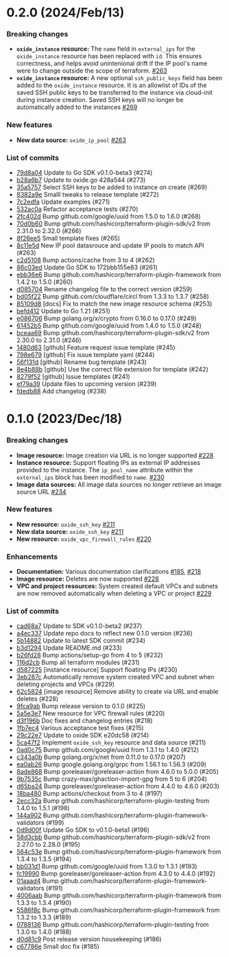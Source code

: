 # 0.2.0 (2024/Feb/13)

### Breaking changes

- **`oxide_instance` resource:** The `name` field in `external_ips` for the `oxide_instance` resource has been replaced with `id`. This ensures correctness, and helps avoid unintenional drift if the IP pool's name were to change outside the scope of terraform. [#263](https://github.com/oxidecomputer/terraform-provider-oxide/pull/263)
- **`oxide_instance` resource:** A new optional `ssh_public_keys` field has been added to the `oxide_instance` resource. It is an allowlist of IDs of the saved SSH public keys to be transferred to the instance via cloud-init during instance creation. Saved SSH keys will no longer be automatically added to the instances [#269](https://github.com/oxidecomputer/terraform-provider-oxide/pull/269)

### New features

- **New data source:** `oxide_ip_pool` [#263](https://github.com/oxidecomputer/terraform-provider-oxide/pull/263)

### List of commits

- [79d8a04](https://github.com/oxidecomputer/terraform-provider-oxide/commit/79d8a04) Update to Go SDK v0.1.0-beta3 (#274)
- [b28a6b7](https://github.com/oxidecomputer/terraform-provider-oxide/commit/b28a6b7) Update to oxide.go 428a544 (#273)
- [35a5757](https://github.com/oxidecomputer/terraform-provider-oxide/commit/35a5757) Select SSH keys to be added to instance on create (#269)
- [8382a9e](https://github.com/oxidecomputer/terraform-provider-oxide/commit/8382a9e) Smalll tweaks to release template (#272)
- [7c2edfa](https://github.com/oxidecomputer/terraform-provider-oxide/commit/7c2edfa) Update examples (#271)
- [532ac0a](https://github.com/oxidecomputer/terraform-provider-oxide/commit/532ac0a) Refactor acceptance tests (#270)
- [2fc402d](https://github.com/oxidecomputer/terraform-provider-oxide/commit/2fc402d) Bump github.com/google/uuid from 1.5.0 to 1.6.0 (#268)
- [70d0b60](https://github.com/oxidecomputer/terraform-provider-oxide/commit/70d0b60) Bump github.com/hashicorp/terraform-plugin-sdk/v2 from 2.31.0 to 2.32.0 (#266)
- [8f26ee5](https://github.com/oxidecomputer/terraform-provider-oxide/commit/8f26ee5) Small template fixes (#265)
- [8c11e5d](https://github.com/oxidecomputer/terraform-provider-oxide/commit/8c11e5d) New IP pool datasrouce and update IP pools to match API (#263)
- [c2d5108](https://github.com/oxidecomputer/terraform-provider-oxide/commit/c2d5108) Bump actions/cache from 3 to 4 (#262)
- [86c03ed](https://github.com/oxidecomputer/terraform-provider-oxide/commit/86c03ed) Update Go SDK to 172bbb155e83 (#261)
- [ebb36e6](https://github.com/oxidecomputer/terraform-provider-oxide/commit/ebb36e6) Bump github.com/hashicorp/terraform-plugin-framework from 1.4.2 to 1.5.0 (#260)
- [d085704](https://github.com/oxidecomputer/terraform-provider-oxide/commit/d085704) Rename changelog file to the correct version (#259)
- [bd05f22](https://github.com/oxidecomputer/terraform-provider-oxide/commit/bd05f22) Bump github.com/cloudflare/circl from 1.3.3 to 1.3.7 (#258)
- [85109d8](https://github.com/oxidecomputer/terraform-provider-oxide/commit/85109d8) [docs] Fix to match the new image resource schema (#253)
- [befd412](https://github.com/oxidecomputer/terraform-provider-oxide/commit/befd412) Update to Go 1.21 (#251)
- [e086706](https://github.com/oxidecomputer/terraform-provider-oxide/commit/e086706) Bump golang.org/x/crypto from 0.16.0 to 0.17.0 (#249)
- [61452b5](https://github.com/oxidecomputer/terraform-provider-oxide/commit/61452b5) Bump github.com/google/uuid from 1.4.0 to 1.5.0 (#248)
- [bceaa69](https://github.com/oxidecomputer/terraform-provider-oxide/commit/bceaa69) Bump github.com/hashicorp/terraform-plugin-sdk/v2 from 2.30.0 to 2.31.0 (#246)
- [1480d63](https://github.com/oxidecomputer/terraform-provider-oxide/commit/1480d63) [github] Feature request issue template (#245)
- [798e679](https://github.com/oxidecomputer/terraform-provider-oxide/commit/798e679) [github] Fix issue template yaml (#244)
- [56f131d](https://github.com/oxidecomputer/terraform-provider-oxide/commit/56f131d) [github] Rename bug template (#243)
- [8e4b88b](https://github.com/oxidecomputer/terraform-provider-oxide/commit/8e4b88b) [github] Use the correct file extension for template (#242)
- [8279f52](https://github.com/oxidecomputer/terraform-provider-oxide/commit/8279f52) [github] Issue templates (#241)
- [ef79a39](https://github.com/oxidecomputer/terraform-provider-oxide/commit/ef79a39) Update files to upcoming version (#239)
- [fdedb88](https://github.com/oxidecomputer/terraform-provider-oxide/commit/fdedb88) Add changelog (#238)

# 0.1.0 (2023/Dec/18)

### Breaking changes

- **Image resource:** Image creation via URL is no longer supported [#228](https://github.com/oxidecomputer/terraform-provider-oxide/pull/228)
- **Instance resource:** Support floating IPs as external IP addresses provided to the instance. The `ip_pool_name` attribute within the `external_ips` block has been modified to `name`. [#230](https://github.com/oxidecomputer/terraform-provider-oxide/pull/230)
- **Image data sources:** All image data sources no longer retrieve an image source URL [#234](https://github.com/oxidecomputer/terraform-provider-oxide/pull/234)

### New features

- **New resource:** `oxide_ssh_key` [#211](https://github.com/oxidecomputer/terraform-provider-oxide/pull/211)
- **New data source:** `oxide_ssh_key` [#211](https://github.com/oxidecomputer/terraform-provider-oxide/pull/211)
- **New resource:** `oxide_vpc_firewall_rules` [#220](https://github.com/oxidecomputer/terraform-provider-oxide/pull/220)

### Enhancements

- **Documentation:** Various documentation clarifications [#185](https://github.com/oxidecomputer/terraform-provider-oxide/pull/185), [#218](https://github.com/oxidecomputer/terraform-provider-oxide/pull/218)
- **Image resource:** Deletes are now supported [#228](https://github.com/oxidecomputer/terraform-provider-oxide/pull/228)
- **VPC and project resources:** System created default VPCs and subnets are now removed automatically when deleting a VPC or project [#229](https://github.com/oxidecomputer/terraform-provider-oxide/pull/229)

### List of commits

- [cad68a7](https://github.com/oxidecomputer/terraform-provider-oxide/commit/cad68a7) Update to SDK v0.1.0-beta2 (#237)
- [a4ec337](https://github.com/oxidecomputer/terraform-provider-oxide/commit/a4ec337) Update repo docs to reflect new 0.1.0 version (#236)
- [5b14882](https://github.com/oxidecomputer/terraform-provider-oxide/commit/5b14882) Update to latest SDK commit (#234)
- [b3d1294](https://github.com/oxidecomputer/terraform-provider-oxide/commit/b3d1294) Update README.md (#233)
- [b26fd28](https://github.com/oxidecomputer/terraform-provider-oxide/commit/b26fd28) Bump actions/setup-go from 4 to 5 (#232)
- [116d2cb](https://github.com/oxidecomputer/terraform-provider-oxide/commit/116d2cb) Bump all terraform modules (#231)
- [d587225](https://github.com/oxidecomputer/terraform-provider-oxide/commit/d587225) [instance resource] Support floating IPs (#230)
- [3eb287c](https://github.com/oxidecomputer/terraform-provider-oxide/commit/3eb287c) Automatically remove system created VPC and subnet when deleting projects and VPCs (#229)
- [62c5824](https://github.com/oxidecomputer/terraform-provider-oxide/commit/62c5824) [image resource] Remove ability to create via URL and enable deletes (#228)
- [9fca9ab](https://github.com/oxidecomputer/terraform-provider-oxide/commit/9fca9ab) Bump release version to 0.1.0 (#225)
- [5a5e3e7](https://github.com/oxidecomputer/terraform-provider-oxide/commit/5a5e3e7) New resource for VPC firewall rules (#220)
- [d3f196b](https://github.com/oxidecomputer/terraform-provider-oxide/commit/d3f196b) Doc fixes and changelog entries (#218)
- [1fb7ec4](https://github.com/oxidecomputer/terraform-provider-oxide/commit/1fb7ec4) Various acceptance test fixes (#215)
- [29c22e7](https://github.com/oxidecomputer/terraform-provider-oxide/commit/29c22e7) Update to oxide SDK e20dc58 (#214)
- [5ca47f2](https://github.com/oxidecomputer/terraform-provider-oxide/commit/5ca47f2) Implement `oxide_ssh_key` resource and data source (#211)
- [0ad0c75](https://github.com/oxidecomputer/terraform-provider-oxide/commit/0ad0c75) Bump github.com/google/uuid from 1.3.1 to 1.4.0 (#212)
- [c343a0b](https://github.com/oxidecomputer/terraform-provider-oxide/commit/c343a0b) Bump golang.org/x/net from 0.11.0 to 0.17.0 (#207)
- [ea0ab26](https://github.com/oxidecomputer/terraform-provider-oxide/commit/ea0ab26) Bump google.golang.org/grpc from 1.56.1 to 1.56.3 (#209)
- [8ade868](https://github.com/oxidecomputer/terraform-provider-oxide/commit/8ade868) Bump goreleaser/goreleaser-action from 4.6.0 to 5.0.0 (#205)
- [9b7535c](https://github.com/oxidecomputer/terraform-provider-oxide/commit/9b7535c) Bump crazy-max/ghaction-import-gpg from 5 to 6 (#204)
- [d65ba24](https://github.com/oxidecomputer/terraform-provider-oxide/commit/d65ba24) Bump goreleaser/goreleaser-action from 4.4.0 to 4.6.0 (#203)
- [18ba480](https://github.com/oxidecomputer/terraform-provider-oxide/commit/18ba480) Bump actions/checkout from 3 to 4 (#197)
- [2ecc32a](https://github.com/oxidecomputer/terraform-provider-oxide/commit/2ecc32a) Bump github.com/hashicorp/terraform-plugin-testing from 1.4.0 to 1.5.1 (#198)
- [144a902](https://github.com/oxidecomputer/terraform-provider-oxide/commit/144a902) Bump github.com/hashicorp/terraform-plugin-framework-validators (#199)
- [0d9d00f](https://github.com/oxidecomputer/terraform-provider-oxide/commit/0d9d00f) Update Go SDK to v0.1.0-beta1 (#196)
- [58d3cbb](https://github.com/oxidecomputer/terraform-provider-oxide/commit/58d3cbb) Bump github.com/hashicorp/terraform-plugin-sdk/v2 from 2.27.0 to 2.28.0 (#195)
- [564c53e](https://github.com/oxidecomputer/terraform-provider-oxide/commit/564c53e) Bump github.com/hashicorp/terraform-plugin-framework from 1.3.4 to 1.3.5 (#194)
- [bb031d1](https://github.com/oxidecomputer/terraform-provider-oxide/commit/bb031d1) Bump github.com/google/uuid from 1.3.0 to 1.3.1 (#193)
- [fc19990](https://github.com/oxidecomputer/terraform-provider-oxide/commit/fc19990) Bump goreleaser/goreleaser-action from 4.3.0 to 4.4.0 (#192)
- [01aaad4](https://github.com/oxidecomputer/terraform-provider-oxide/commit/01aaad4) Bump github.com/hashicorp/terraform-plugin-framework-validators (#191)
- [4006aab](https://github.com/oxidecomputer/terraform-provider-oxide/commit/4006aab) Bump github.com/hashicorp/terraform-plugin-framework from 1.3.3 to 1.3.4 (#190)
- [5586f8c](https://github.com/oxidecomputer/terraform-provider-oxide/commit/5586f8c) Bump github.com/hashicorp/terraform-plugin-framework from 1.3.2 to 1.3.3 (#189)
- [0788136](https://github.com/oxidecomputer/terraform-provider-oxide/commit/0788136) Bump github.com/hashicorp/terraform-plugin-testing from 1.3.0 to 1.4.0 (#188)
- [d0d81c9](https://github.com/oxidecomputer/terraform-provider-oxide/commit/d0d81c9) Post release version housekeeping (#186)
- [c67786e](https://github.com/oxidecomputer/terraform-provider-oxide/commit/c67786e) Small doc fix (#185)

